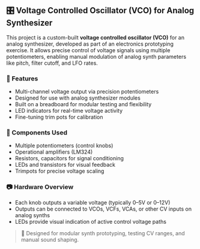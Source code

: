 ## 🎛️ Voltage Controlled Oscillator (VCO) for Analog Synthesizer

This project is a custom-built **voltage controlled oscillator (VCO)** for an analog synthesizer, developed as part of an electronics prototyping exercise. It allows precise control of voltage signals using multiple potentiometers, enabling manual modulation of analog synth parameters like pitch, filter cutoff, and LFO rates.

### 🔧 Features
- Multi-channel voltage output via precision potentiometers
- Designed for use with analog synthesizer modules
- Built on a breadboard for modular testing and flexibility
- LED indicators for real-time voltage activity
- Fine-tuning trim pots for calibration

### 🧩 Components Used
- Multiple potentiometers (control knobs)
- Operational amplifiers (LM324)
- Resistors, capacitors for signal conditioning
- LEDs and transistors for visual feedback
- Trimpots for precise voltage scaling

### 📷 Hardware Overview
- Each knob outputs a variable voltage (typically 0–5V or 0–12V)
- Outputs can be connected to VCOs, VCFs, VCAs, or other CV inputs on analog synths
- LEDs provide visual indication of active control voltage paths

> 🔌 Designed for modular synth prototyping, testing CV ranges, and manual sound shaping.
